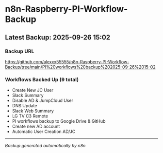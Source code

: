 # n8n-Raspberry-PI-Workflow-Backup

## Latest Backup: 2025-09-26 15:02

### Backup URL
https://github.com/alexxx55555/n8n-Raspberry-PI-Workflow-Backup/tree/main/PI%20workflows%20backup%202025-09-26%2015-02

### Workflows Backed Up (9 total)
- Create New JC User
- Slack Summary
- Disable AD & JumpCloud User
- DNS Update
- Slack Web Summary
- LG TV C3 Remote
- PI workflows backup to Google Drive & GitHub
- Create new AD account
- Automatic User Creation AD/JC

---
*Backup generated automatically by n8n*